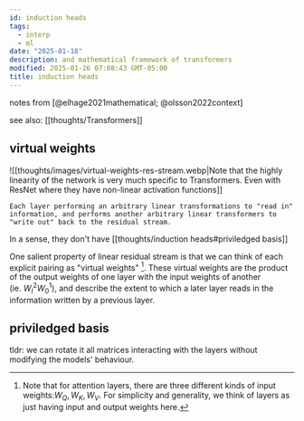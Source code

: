 ```yaml
---
id: induction heads
tags:
  - interp
  - ml
date: "2025-01-18"
description: and mathematical framework of transformers
modified: 2025-01-26 07:08:43 GMT-05:00
title: induction heads
---
```


notes from [@elhage2021mathematical; @olsson2022context]

see also: [[thoughts/Transformers]]

## virtual weights

![[thoughts/images/virtual-weights-res-stream.webp|Note that the highly linearity of the network is very much specific to Transformers. Even with ResNet where they have non-linear activation functions]]

```sms
Each layer performing an arbitrary linear transformations to "read in" information, and performs another arbitrary linear transformers to "write out" back to the residual stream.
```

In a sense, they don't have [[thoughts/induction heads#priviledged basis]]

One salient property of linear residual stream is that we can think of each explicit pairing as "virtual weights" [^attention]. These virtual weights are the product of the output weights of one layer with the input weights of another (ie. $W^2_{I}W_{0}^1$), and describe the extent to which a later layer reads in the information written by a previous layer.

[^attention]: Note that for attention layers, there are three different kinds of input weights:$W_{Q}, W_{K}, W_{V}$. For simplicity and generality, we think of layers as just having input and output weights here.

## priviledged basis

tldr: we can rotate it all matrices interacting with the layers without modifying the models' behaviour.
